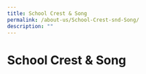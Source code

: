 ```yaml
---
title: School Crest & Song
permalink: /about-us/School-Crest-snd-Song/
description: ""
---
```

School Crest & Song
===================